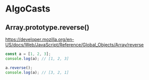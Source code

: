 # AlgoCasts
## Array.prototype.reverse()
https://developer.mozilla.org/en-US/docs/Web/JavaScript/Reference/Global_Objects/Array/reverse
```js
const a = [1, 2, 3];
console.log(a); // [1, 2, 3]

a.reverse();
console.log(a); // [3, 2, 1]
```
